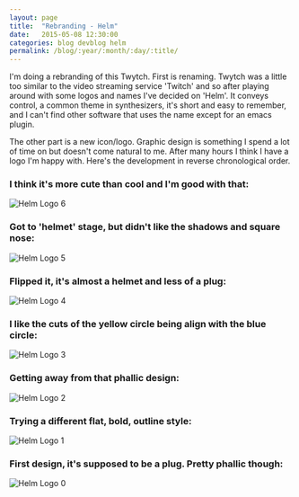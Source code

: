 ```yaml
---
layout: page
title:  "Rebranding - Helm"
date:   2015-05-08 12:30:00
categories: blog devblog helm
permalink: /blog/:year/:month/:day/:title/
---
```

I'm doing a rebranding of this Twytch. First is renaming. Twytch was a little
too similar to the video streaming service 'Twitch' and so after playing around
with some logos and names I've decided on 'Helm'. It conveys control, a common
theme in synthesizers, it's short and easy to remember, and I can't find other
software that uses the name except for an emacs plugin.

The other part is a new icon/logo. Graphic design is something I spend a lot of
time on but doesn't come natural to me. After many hours I think I have a logo
I'm happy with. Here's the development in reverse chronological order.

### **I think it's more cute than cool and I'm good with that:**
![Helm Logo 6](/static/images/blog/helm_logo6.png)


### **Got to 'helmet' stage, but didn't like the shadows and square nose:**
![Helm Logo 5](/static/images/blog/helm_logo5.png)


### **Flipped it, it's almost a helmet and less of a plug:**
![Helm Logo 4](/static/images/blog/helm_logo4.png)


### **I like the cuts of the yellow circle being align with the blue circle:**
![Helm Logo 3](/static/images/blog/helm_logo3.png)


### **Getting away from that phallic design:**
![Helm Logo 2](/static/images/blog/helm_logo2.png)


### **Trying a different flat, bold, outline style:**
![Helm Logo 1](/static/images/blog/helm_logo1.png)


### **First design, it's supposed to be a plug. Pretty phallic though:**
![Helm Logo 0](/static/images/blog/helm_logo0.png)

[twytch]:           https://github.com/mtytel/twytch
